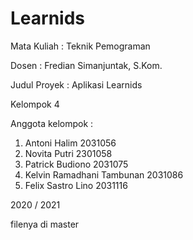 # Learnids
Mata Kuliah : Teknik Pemograman 

Dosen : Fredian Simanjuntak, S.Kom.

Judul Proyek : Aplikasi Learnids 

Kelompok 4

Anggota kelompok :
  1. Antoni Halim 2031056 
  2. Novita Putri 2301058
  3. Patrick Budiono 2031075
  4. Kelvin Ramadhani Tambunan 2031086
  5. Felix Sastro Lino 2031116
 
2020 / 2021  

filenya di master
